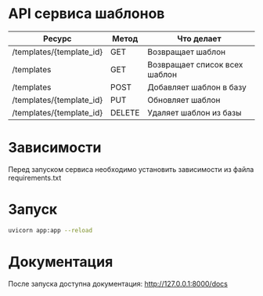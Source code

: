 # API сервиса шаблонов


| Ресурс                   | Метод  | Что делает                    |
|--------------------------|--------|-------------------------------|
| /templates/{template_id} | GET    | Возвращает шаблон             |
| /templates               | GET    | Возвращает список всех шаблон |
| /templates               | POST   | Добавляет шаблон в базу       |
| /templates/{template_id} | PUT    | Обновляет шаблон              |
| /templates/{template_id} | DELETE | Удаляет шаблон из базы        | 


# Зависимости

Перед запуском сервиса необходимо установить зависимости из файла requirements.txt

# Запуск

```bash
uvicorn app:app --reload
```

# Документация

После запуска доступна документация: http://127.0.0.1:8000/docs